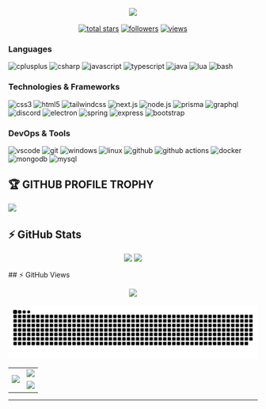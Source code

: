 
<p align="center">
<a href="https://discord.gg/jwxmTpzu6k">
  <img src="https://a.radikal.host/2022/07/28/Discord-Banner-Rifle-Shot-Render-v1.31c06c3a43184a704.gif">
</a></p>


<p align="center">
  <a href="https://github.com/0xd5f?tab=repositories&sort=stargazers">
    <img alt="total stars" title="Total stars on GitHub" src="https://custom-icon-badges.herokuapp.com/badge/dynamic/json?logo=star&host=formatted-dynamic-badges.herokuapp.com&formatter=metric&style=for-the-badge&color=55960c&labelColor=488207&label=stars&query=%24.stars&url=https%3A%2F%2Fapi.github-star-counter.workers.dev%2Fuser%2F0xd5f"/></a>
  <a href="https://github.com/0xd5f?tab=followers">
    <img alt="followers" title="Follow me on Github" src="https://custom-icon-badges.herokuapp.com/github/followers/0xd5f?color=236ad3&labelColor=1155ba&style=for-the-badge&logo=person-add&label=Follow&logoColor=white"/></a>
  <a href="https://github.com/0xd5f/Simple-View-Counter">
    <img alt="views" title="GitHub profile views" src="https://komarev.com/ghpvc/?username=0xd5f&style=for-the-badge&color=lightgrey"/></a>
</p>

<!--
**0xd5f/0xd5f** is a ✨ _special_ ✨ repository because its `README.md` (this file) appears on your GitHub profile.

Here are some ideas to get you started:

- 🔭 I’m currently working on ...
- 🌱 I’m currently learning ...
- 👯 I’m looking to collaborate on ...
- 🤔 I’m looking for help with ...
- 💬 Ask me about ...
- 📫 How to reach me: ...
- 😄 Pronouns: ...
- ⚡ Fun fact: ...
-->

### Languages

![cplusplus](https://img.shields.io/badge/c++-black?style=flat-square&logo=cplusplus&logoColor=blue)
![csharp](https://img.shields.io/badge/csharp-black?style=flat-square&logo=csharp&logoColor=purple)
![javascript](https://img.shields.io/badge/javascript-black?style=flat-square&logo=javascript)
![typescript](https://img.shields.io/badge/typescript-black?style=flat-square&logo=typescript)
![java](https://custom-icon-badges.herokuapp.com/badge/java-black.svg?logo=java&logoColor=white&style=flat-square)
![lua](https://custom-icon-badges.herokuapp.com/badge/lua-black.svg?logo=lua&logoColor=blue)
![bash](https://img.shields.io/badge/bash-black?style=flat-square&logo=gnu-bash)

### Technologies & Frameworks

![css3](https://img.shields.io/badge/css3-black?style=flat-square&logo=css3&logoColor=1572B6)
![html5](https://img.shields.io/badge/html5-black?style=flat-square&logo=html5)
![tailwindcss](https://img.shields.io/badge/tailwindcss-black?style=flat-square&logo=tailwindcss)
![next.js](https://img.shields.io/badge/next.js-black?style=flat-square&logo=next.js)
![node.js](https://img.shields.io/badge/node.js-black?style=flat-square&logo=node.js)
![prisma](https://img.shields.io/badge/prisma-black?style=flat-square&logo=prisma&logoColor=2D3748)
![graphql](https://img.shields.io/badge/graphql-black?style=flat-square&logo=graphql&logoColor=E10098)
![discord](https://img.shields.io/badge/discord.js-black?style=flat-square&logo=discord)
![electron](https://img.shields.io/badge/electron-black?style=flat-square&logo=electron)
![spring](https://img.shields.io/badge/spring-black?style=flat-square&logo=spring)
![express](https://img.shields.io/badge/express-black?style=flat-square&logo=express)
![bootstrap](https://img.shields.io/badge/bootstrap-black?style=flat-square&logo=bootstrap)

### DevOps & Tools

![vscode](https://img.shields.io/badge/vscode-black?style=flat-square&logo=visual-studio-code&logoColor=007ACC)
![git](https://img.shields.io/badge/git-black?style=flat-square&logo=git)
![windows](https://img.shields.io/badge/windows-black?style=flat-square&logo=windows&logoColor=0078D6)
![linux](https://img.shields.io/badge/linux-black?style=flat-square&logo=linux)
![github](https://img.shields.io/badge/github-black?style=flat-square&logo=github)
![github actions](https://img.shields.io/badge/github_actions-black?style=flat-square&logo=github-actions)
![docker](https://img.shields.io/badge/docker-black?style=flat-square&logo=docker)
![mongodb](https://img.shields.io/badge/mongodb-black?style=flat-square&logo=mongodb)
![mysql](https://img.shields.io/badge/mysql-black?style=flat-square&logo=mysql)

## 🏆 GITHUB PROFILE TROPHY 

<p>
  <img src="https://github-profile-trophy.vercel.app/?username=0xd5f&margin-w=25&margin-h=25&column=7&theme=darkhub" />    
</p>

## ⚡ GitHub Stats

<p align="center">
    <img height="124px" src="https://github-readme-streak-stats.herokuapp.com/?user=0xd5f&hide_border=true&theme=dark" />
    <img height="124px" src="https://github-readme-stats.vercel.app/api?username=0xd5f&hide_title=true&hide_border=true&show_icons=true&include_all_commits=true&count_private=true&line_height=21&hide_rank=true&icon_color=fa8b00&theme=dark" />
</p>
## ⚡ GitHub Views

<p align="center">

<img src="https://count.getloli.com/get/@0xd5f?theme=rule34"/>

</p>

<div align="center">
 <img src="https://github.com/0xd5f/0xd5f/blob/output/github-contribution-grid-snake.svg" />
 <table>
   <tr>
     <td rowspan=2> <img src="https://github.com/0xd5f/issuimo/blob/main/github-metrics.svg" /> </td>
     <td> 
	     <img src="https://github.com/0xd5f/0xd5f/blob/main/metrics.plugin.isocalendar.fullyear.svg" /> 
     </td>
   </tr>
	<tr>
		<td><img src="https://github.com/0xd5f/0xd5f/blob/main/metrics.plugin.languages.svg" /></td> 
	</tr>
 </table>
</div>
<hr/>
